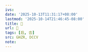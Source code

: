 ```yaml
---
ivs:
date: '2025-10-13T11:31:17+08:00'
lastmod: '2025-10-14T21:46:45-08:00'
title: 󰨺
url: 󰨺
tags: [启, 呇]
src: GHZR, DCCV
note:
---
```

